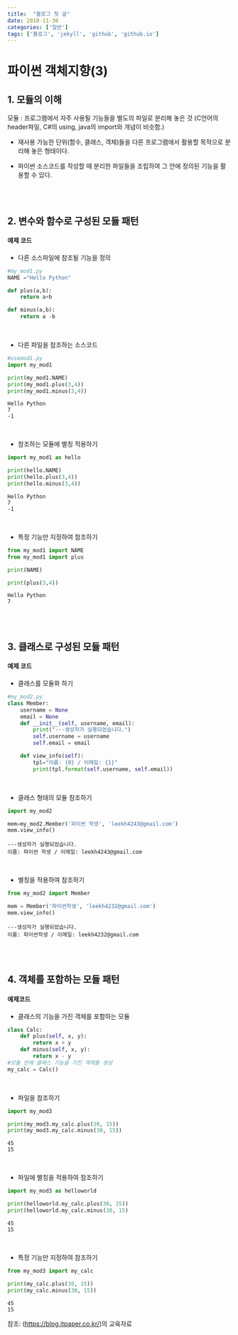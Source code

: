 ```yaml
---
title:  "블로그 첫 글"
date: 2018-11-30
categories: ['일반']
tags: ['블로그', 'jekyll', 'github', 'github.io']
---
```


# 파이썬 객체지향(3)

## 1. 모듈의 이해
모듈 : 프로그램에서 자주 사용될 기능들을 별도의 파일로 분리해 놓은 것 (C언어의 header파일, C#의 using, java의 import와 개념이 비슷함.)

- 재사용 가능한 단위(함수, 클래스, 객체)들을 다른 프로그램에서 활용할 목적으로 분리해 놓은 형태이다.

- 파이썬 소스코드를 작성할 때 분리한 파일들을 조립하여 그 안에 정의된 기능을 활용할 수 있다.

<br><br>

## 2. 변수와 함수로 구성된 모듈 패턴

#### 예제 코드
- 다른 소스파일에 참조될 기능을 정의
```python
#my_mod1.py
NAME ="Hello Python"

def plus(a,b):
	return a+b

def minus(a,b):
	return a -b
```

<br>

- 다른 파일을 참조하는 소스코드
```python
#usemod1.py
import my_mod1

print(my_mod1.NAME)
print(my_mod1.plus(3,4))
print(my_mod1.minus(3,4))
```
```
Hello Python
7
-1
```
<br>

- 참조하는 모듈에 별칭 적용하기
```python
import my_mod1 as hello

print(hello.NAME)
print(hello.plus(3,4))
print(hello.minus(3,4))
```
```
Hello Python
7
-1
```
<br>

- 특정 기능만 지정하여 참조하기
```python
from my_mod1 import NAME
from my_mod1 import plus

print(NAME)

print(plus(3,4))
```
```
Hello Python
7
```

<br><br>

## 3. 클래스로 구성된 모듈 패턴

#### 예제 코드
- 클래스를 모듈화 하기
```python
#my_mod2.py
class Member:
	username = None
	email = None
	def __init__(self, username, email):
		print("---생성자가 실행되었습니다.")
		self.username = username
		self.email = email

	def view_info(self):
		tpl="이름: {0} / 이메일: {1}"
		print(tpl.format(self.username, self.email))
```
<br>

- 클래스 형태의 모듈 참조하기
```python
import my_mod2

mem=my_mod2.Member('파이썬 학생', 'leekh4243@gmail.com')
mem.view_info()
```
```
---생성자가 실행되었습니다.
이름: 파이썬 학생 / 이메일: leekh4243@gmail.com
```
<br>

- 별칭을 적용하여 참조하기
```python
from my_mod2 import Member

mem = Member('파이썬학생', 'leekh4232@gmail.com')
mem.view_info()
```
```
---생성자가 실행되었습니다.
이름: 파이썬학생 / 이메일: leekh4232@gmail.com
```

<br><br>

## 4. 객체를 포함하는 모듈 패턴

#### 예제코드
- 클래스의 기능을 가진 객체를 포함하는 모듈
```python
class Calc:
    def plus(self, x, y):
        return x + y
    def minus(self, x, y):
        return x - y
#모듈 안에 클래스 기능을 가진 객체를 생성
my_calc = Calc()
```
<br>

- 파일을 참조하기
```python
import my_mod3

print(my_mod3.my_calc.plus(30, 15))
print(my_mod3.my_calc.minus(30, 15))
```
```
45
15
```
<br>

- 파일에 별칭을 적용하여 참조하기
```python
import my_mod3 as helloworld

print(helloworld.my_calc.plus(30, 15))
print(helloworld.my_calc.minus(30, 15)
```
```
45
15
```
<br>

- 특정 기능만 지정하여 참조하기
```python
from my_mod3 import my_calc

print(my_calc.plus(30, 15))
print(my_calc.minus(30, 15))
```
```
45
15
```

참조: (https://blog.itpaper.co.kr/)의 교육자료